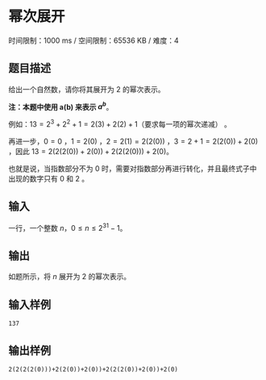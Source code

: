 # 幂次展开

时间限制：1000 ms / 空间限制：65536 KB / 难度：4

## 题目描述

给出一个自然数，请你将其展开为 $2$ 的幂次表示。

**注：本题中使用 a(b) 来表示 $a^b$**。

例如：$13 = 2^3 + 2^2 + 1 = 2(3) + 2(2) + 1$（要求每一项的幂次递减） 。

再进一步，$0=0$ ，$1=2(0)$ ，$2=2(1)=2(2(0))$ ，$3=2+1=2(2(0))+2(0)$ ，因此 $13=2(2(2(0))+2(0))+2(2(2(0)))+2(0)$。

也就是说，当指数部分不为 $0$ 时，需要对指数部分再进行转化，并且最终式子中出现的数字只有 $0$ 和 $2$ 。

## 输入

一行，一个整数 $n$，$0 \le n \le 2^{31}-1$。

## 输出

如题所示，将 $n$ 展开为 $2$ 的幂次表示。

## 输入样例

    137

## 输出样例

    2(2(2(2(0)))+2(2(0))+2(0))+2(2(2(0))+2(0))+2(0)

